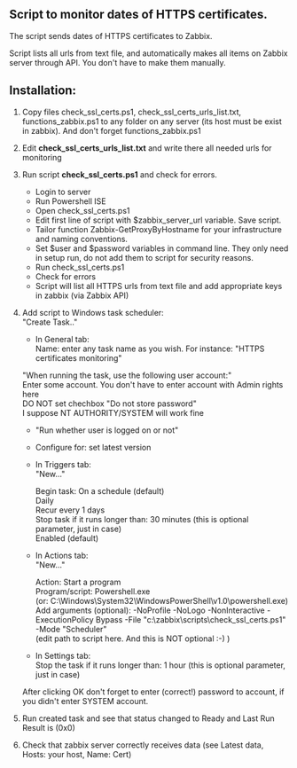 ## Script to monitor dates of HTTPS certificates.

The script sends dates of HTTPS certificates to Zabbix.

Script lists all urls from text file, and automatically makes all items on Zabbix server through API. You don't have to make them manually.


## Installation:

1. Copy files check_ssl_certs.ps1, check_ssl_certs_urls_list.txt, functions_zabbix.ps1 to any folder on any server (its host must be exist in zabbix). And don't forget functions_zabbix.ps1

2. Edit **check_ssl_certs_urls_list.txt** and write there all needed urls for monitoring

3. Run script **check_ssl_certs.ps1** and check for errors.<br>
    - Login to server
    - Run Powershell ISE
    - Open check_ssl_certs.ps1
    - Edit first line of script with $zabbix_server_url variable. Save script.
    - Tailor function Zabbix-GetProxyByHostname for your infrastructure and naming conventions.
    - Set $user and $password variables in command line. They only need in setup run, do not add them to script for security reasons. 
    - Run check_ssl_certs.ps1
    - Check for errors
    - Script will list all HTTPS urls from text file and add appropriate keys in zabbix (via Zabbix API)

4. Add script to Windows task scheduler:<br>
    "Create Task.."

    - In General tab:<br>
	Name: enter any task name as you wish. For instance: "HTTPS certificates monitoring"

	"When running the task, use the following user account:"<br>
	Enter some account. You don't have to enter account with Admin rights here<br>
	DO NOT set chechbox "Do not store password"<br>
	I suppose NT AUTHORITY/SYSTEM will work fine
	
	- "Run whether user is logged on or not"

	- Configure for: set latest version


    - In Triggers tab:<br>
        "New..."
	
        Begin task: On a schedule (default)<br>
        Daily<br>
        Recur every 1 days<br>
        Stop task if it runs longer than: 30 minutes (this is optional parameter, just in case)<br>
        Enabled (default)

    - In Actions tab:<br>
        "New..."

        Action: Start a program<br>
        Program/script: Powershell.exe<br>
        (or: C:\Windows\System32\WindowsPowerShell\v1.0\powershell.exe)<br>
        Add arguments (optional): -NoProfile -NoLogo -NonInteractive -ExecutionPolicy Bypass -File "c:\zabbix\scripts\check_ssl_certs.ps1" -Mode "Scheduler"<br>
        (edit path to script here. And this is NOT optional :-) )<br>

    - In Settings tab:<br>
	Stop the task if it runs longer than: 1 hour (this is optional parameter, just in case)

    After clicking OK don't forget to enter (correct!) password to account, if you didn't enter SYSTEM account.

4. Run created task and see that status changed to Ready and Last Run Result is (0x0)

5. Check that zabbix server correctly receives data (see Latest data, Hosts: your host, Name: Cert)

